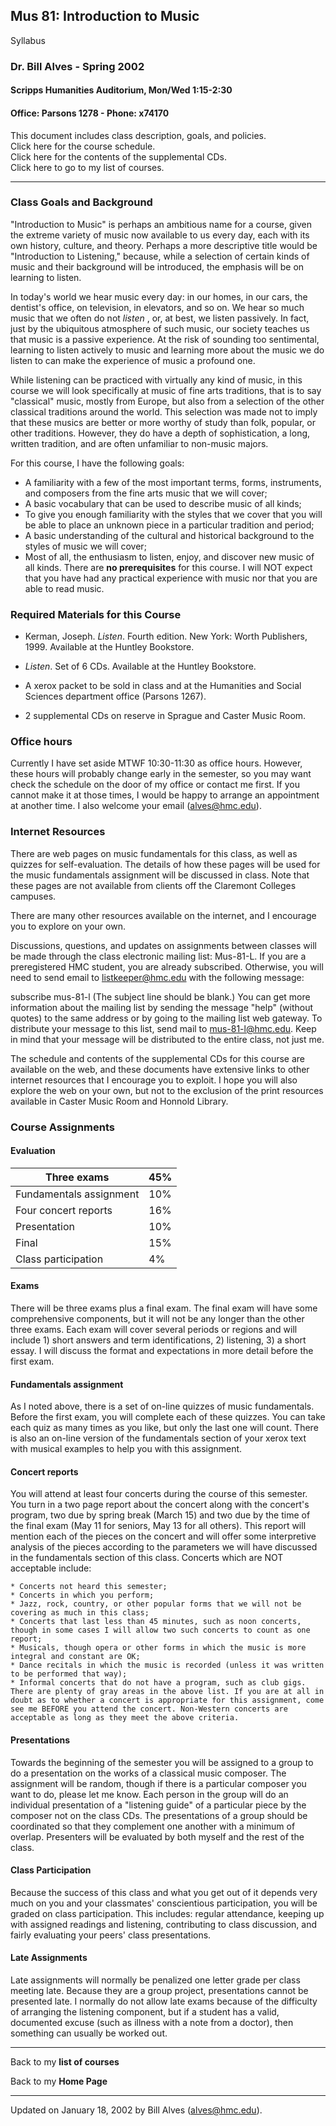 ## Mus 81: Introduction to Music  
Syllabus

### Dr. Bill Alves \- Spring 2002

#### Scripps Humanities Auditorium, Mon/Wed 1:15-2:30

#### Office: Parsons 1278 - Phone: x74170

This document includes class description, goals, and policies.  
Click here for the course schedule.  
Click here for the contents of the supplemental CDs.  
Click here to go to my list of courses.

* * *

### Class Goals and Background

"Introduction to Music" is perhaps an ambitious name for a course, given the
extreme variety of music now available to us every day, each with its own
history, culture, and theory. Perhaps a more descriptive title would be
"Introduction to Listening," because, while a selection of certain kinds of
music and their background will be introduced, the emphasis will be on
learning to listen.

In today's world we hear music every day: in our homes, in our cars, the
dentist's office, on television, in elevators, and so on. We hear so much
music that we often do not _listen_ , or, at best, we listen passively. In
fact, just by the ubiquitous atmosphere of such music, our society teaches us
that music is a passive experience. At the risk of sounding too sentimental,
learning to listen actively to music and learning more about the music we do
listen to can make the experience of music a profound one.

While listening can be practiced with virtually any kind of music, in this
course we will look specifically at music of fine arts traditions, that is to
say "classical" music, mostly from Europe, but also from a selection of the
other classical traditions around the world. This selection was made not to
imply that these musics are better or more worthy of study than folk, popular,
or other traditions. However, they do have a depth of sophistication, a long,
written tradition, and are often unfamiliar to non-music majors.

For this course, I have the following goals:

  * A familiarity with a few of the most important terms, forms, instruments, and composers from the fine arts music that we will cover; 
  * A basic vocabulary that can be used to describe music of all kinds; 
  * To give you enough familiarity with the styles that we cover that you will be able to place an unknown piece in a particular tradition and period; 
  * A basic understanding of the cultural and historical background to the styles of music we will cover; 
  * Most of all, the enthusiasm to listen, enjoy, and discover new music of all kinds. 
There are **no prerequisites** for this course. I will NOT expect that you
have had any practical experience with music nor that you are able to read
music.

### Required Materials for this Course

  * Kerman, Joseph. _Listen_. Fourth edition. New York: Worth Publishers, 1999. Available at the Huntley Bookstore.

  * _Listen_. Set of 6 CDs. Available at the Huntley Bookstore.

  * A xerox packet to be sold in class and at the Humanities and Social Sciences department office (Parsons 1267).

  * 2 supplemental CDs on reserve in Sprague and Caster Music Room. 

### Office hours

Currently I have set aside MTWF 10:30-11:30 as office hours. However, these
hours will probably change early in the semester, so you may want check the
schedule on the door of my office or contact me first. If you cannot make it
at those times, I would be happy to arrange an appointment at another time. I
also welcome your email (alves@hmc.edu).

### Internet Resources

There are web pages on music fundamentals for this class, as well as quizzes
for self-evaluation. The details of how these pages will be used for the music
fundamentals assignment will be discussed in class. Note that these pages are
not available from clients off the Claremont Colleges campuses.

There are many other resources available on the internet, and I encourage you
to explore on your own.

Discussions, questions, and updates on assignments between classes will be
made through the class electronic mailing list: Mus-81-L. If you are a
preregistered HMC student, you are already subscribed. Otherwise, you will
need to send email to listkeeper@hmc.edu with the following message:

subscribe mus-81-l (The subject line should be blank.) You can get more
information about the mailing list by sending the message "help" (without
quotes) to the same address or by going to the mailing list web gateway. To
distribute your message to this list, send mail to mus-81-l@hmc.edu. Keep in
mind that your message will be distributed to the entire class, not just me.

The schedule and contents of the supplemental CDs for this course are
available on the web, and these documents have extensive links to other
internet resources that I encourage you to exploit. I hope you will also
explore the web on your own, but not to the exclusion of the print resources
available in Caster Music Room and Honnold Library.

### Course Assignments

#### Evaluation

Three exams| 45%  
---|---  
Fundamentals assignment| 10%  
Four concert reports| 16%  
Presentation| 10%  
Final| 15%  
Class participation| 4%  
  
#### Exams

There will be three exams plus a final exam. The final exam will have some
comprehensive components, but it will not be any longer than the other three
exams. Each exam will cover several periods or regions and will include 1)
short answers and term identifications, 2) listening, 3) a short essay. I will
discuss the format and expectations in more detail before the first exam.

#### Fundamentals assignment

As I noted above, there is a set of on-line quizzes of music fundamentals.
Before the first exam, you will complete each of these quizzes. You can take
each quiz as many times as you like, but only the last one will count. There
is also an on-line version of the fundamentals section of your xerox text with
musical examples to help you with this assignment.

#### Concert reports

You will attend at least four concerts during the course of this semester. You
turn in a two page report about the concert along with the concert's program,
two due by spring break (March 15) and two due by the time of the final exam
(May 11 for seniors, May 13 for all others). This report will mention each of
the pieces on the concert and will offer some interpretive analysis of the
pieces according to the parameters we will have discussed in the fundamentals
section of this class. Concerts which are NOT acceptable include:

    * Concerts not heard this semester; 
    * Concerts in which you perform; 
    * Jazz, rock, country, or other popular forms that we will not be covering as much in this class; 
    * Concerts that last less than 45 minutes, such as noon concerts, though in some cases I will allow two such concerts to count as one report; 
    * Musicals, though opera or other forms in which the music is more integral and constant are OK; 
    * Dance recitals in which the music is recorded (unless it was written to be performed that way); 
    * Informal concerts that do not have a program, such as club gigs.  There are plenty of gray areas in the above list. If you are at all in doubt as to whether a concert is appropriate for this assignment, come see me BEFORE you attend the concert. Non-Western concerts are acceptable as long as they meet the above criteria.

#### Presentations

Towards the beginning of the semester you will be assigned to a group to do a
presentation on the works of a classical music composer. The assignment will
be random, though if there is a particular composer you want to do, please let
me know. Each person in the group will do an individual presentation of a
"listening guide" of a particular piece by the composer not on the class CDs.
The presentations of a group should be coordinated so that they complement one
another with a minimum of overlap. Presenters will be evaluated by both myself
and the rest of the class.

#### Class Participation

Because the success of this class and what you get out of it depends very much
on you and your classmates' conscientious participation, you will be graded on
class participation. This includes: regular attendance, keeping up with
assigned readings and listening, contributing to class discussion, and fairly
evaluating your peers' class presentations.

#### Late Assignments

Late assignments will normally be penalized one letter grade per class meeting
late. Because they are a group project, presentations cannot be presented
late. I normally do not allow late exams because of the difficulty of
arranging the listening component, but if a student has a valid, documented
excuse (such as illness with a note from a doctor), then something can usually
be worked out.

* * *

Back to my **list of courses**

Back to my **Home Page**

* * *

Updated on January 18, 2002 by Bill Alves (alves@hmc.edu).

